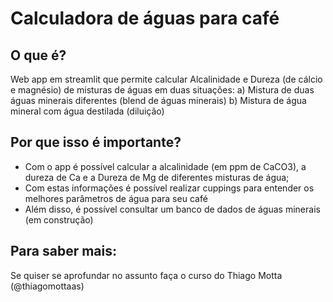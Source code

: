 # Calculadora de águas para café
 
 ## O que é?
 Web app em streamlit que permite calcular Alcalinidade e Dureza (de cálcio e magnésio) de misturas de águas em duas situações:
 a) Mistura de duas águas minerais diferentes (blend de águas minerais)
 b) Mistura de água mineral com água destilada (diluição)

 ## Por que isso é importante?
 - Com o app é possível calcular a alcalinidade (em ppm de CaCO3), a dureza de Ca e a Dureza de Mg de diferentes misturas de água;
 - Com estas informações é possível realizar cuppings para entender os melhores parâmetros de água para seu café
 - Além disso, é possível consultar um banco de dados de águas minerais (em construção)

## Para saber mais:
Se quiser se aprofundar no assunto faça o curso do Thiago Motta (@thiagomottaas)
